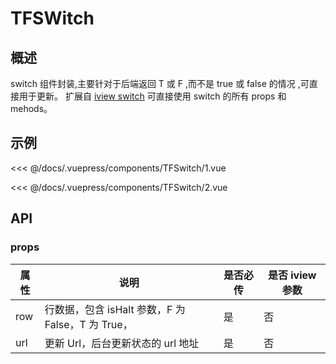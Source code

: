 # TFSWitch

## 概述

switch 组件封装,主要针对于后端返回 T 或 F ,而不是 true 或 false 的情况 ,可直接用于更新。
扩展自 [iview switch](https://www.iviewui.com/components/switch) 可直接使用 switch 的所有 props 和 mehods。

## 示例

<demo-block title='1. 基础用法' desc='状态开关的基础用法。'>
  <div slot='demo'><TFSwitch-1></TFSwitch-1></div>
  <div slot='code'>

<<< @/docs/.vuepress/components/TFSwitch/1.vue

  </div>
</demo-block>

<demo-block title='2.在 AutoTable 中使用' >
  <div slot='demo'><TFSwitch-2></TFSwitch-2></div>
  <div slot='code'>

<<< @/docs/.vuepress/components/TFSwitch/2.vue

  </div>
</demo-block>

## API

### props

| 属性 | 说明                                              | 是否必传 | 是否 iview 参数 |
| ---- | ------------------------------------------------- | -------- | --------------- |
| row  | 行数据，包含 isHalt 参数，F 为 False，T 为 True， | 是       | 否              |
| url  | 更新 Url，后台更新状态的 url 地址                 | 是       | 否              |

